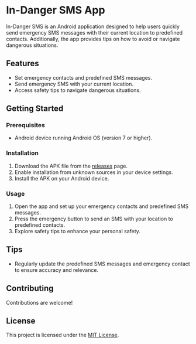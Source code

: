 # In-Danger SMS App

In-Danger SMS is an Android application designed to help users quickly send emergency SMS messages with their current location to predefined contacts. Additionally, the app provides tips on how to avoid or navigate dangerous situations.

## Features

- Set emergency contacts and predefined SMS messages.
- Send emergency SMS with your current location.
- Access safety tips to navigate dangerous situations.

## Getting Started

### Prerequisites

- Android device running Android OS (version 7 or higher).

### Installation

1. Download the APK file from the [releases](https://github.com/simonralek/indangersms/releases) page.
2. Enable installation from unknown sources in your device settings.
3. Install the APK on your Android device.

### Usage

1. Open the app and set up your emergency contacts and predefined SMS messages.
2. Press the emergency button to send an SMS with your location to predefined contacts.
3. Explore safety tips to enhance your personal safety.

## Tips

- Regularly update the predefined SMS messages and emergency contact to ensure accuracy and relevance.

## Contributing

Contributions are welcome!

## License

This project is licensed under the [MIT License](LICENSE).

